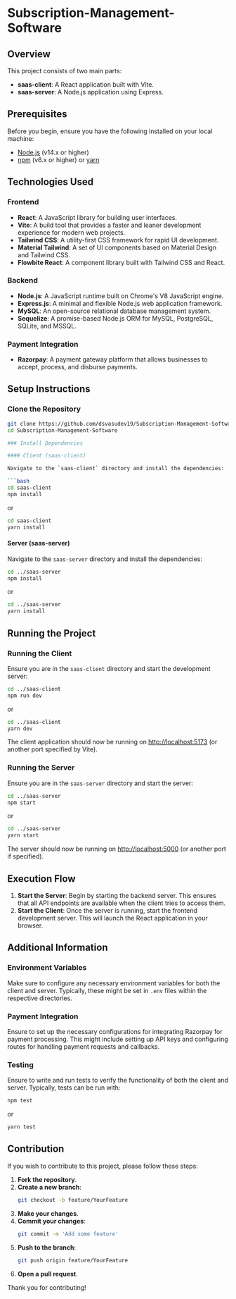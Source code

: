 # Subscription-Management-Software

## Overview

This project consists of two main parts:

- **saas-client**: A React application built with Vite.
- **saas-server**: A Node.js application using Express.

## Prerequisites

Before you begin, ensure you have the following installed on your local machine:

- [Node.js](https://nodejs.org/) (v14.x or higher)
- [npm](https://www.npmjs.com/) (v6.x or higher) or [yarn](https://yarnpkg.com/)

## Technologies Used

### Frontend

- **React**: A JavaScript library for building user interfaces.
- **Vite**: A build tool that provides a faster and leaner development experience for modern web projects.
- **Tailwind CSS**: A utility-first CSS framework for rapid UI development.
- **Material Tailwind**: A set of UI components based on Material Design and Tailwind CSS.
- **Flowbite React**: A component library built with Tailwind CSS and React.

### Backend

- **Node.js**: A JavaScript runtime built on Chrome's V8 JavaScript engine.
- **Express.js**: A minimal and flexible Node.js web application framework.
- **MySQL**: An open-source relational database management system.
- **Sequelize**: A promise-based Node.js ORM for MySQL, PostgreSQL, SQLite, and MSSQL.

### Payment Integration

- **Razorpay**: A payment gateway platform that allows businesses to accept, process, and disburse payments.

## Setup Instructions

### Clone the Repository

```bash
git clone https://github.com/dsvasudev19/Subscription-Management-Software.git
cd Subscription-Management-Software

### Install Dependencies

#### Client (saas-client)

Navigate to the `saas-client` directory and install the dependencies:

```bash
cd saas-client
npm install
```
or
```bash
cd saas-client
yarn install
```

#### Server (saas-server)

Navigate to the `saas-server` directory and install the dependencies:

```bash
cd ../saas-server
npm install
```
or
```bash
cd ../saas-server
yarn install
```

## Running the Project

### Running the Client

Ensure you are in the `saas-client` directory and start the development server:

```bash
cd ../saas-client
npm run dev
```
or
```bash
cd ../saas-client
yarn dev
```

The client application should now be running on [http://localhost:5173](http://localhost:5173) (or another port specified by Vite).

### Running the Server

Ensure you are in the `saas-server` directory and start the server:

```bash
cd ../saas-server
npm start
```
or
```bash
cd ../saas-server
yarn start
```

The server should now be running on [http://localhost:5000](http://localhost:5000) (or another port if specified).

## Execution Flow

1. **Start the Server**: Begin by starting the backend server. This ensures that all API endpoints are available when the client tries to access them.
2. **Start the Client**: Once the server is running, start the frontend development server. This will launch the React application in your browser.

## Additional Information

### Environment Variables

Make sure to configure any necessary environment variables for both the client and server. Typically, these might be set in `.env` files within the respective directories.

### Payment Integration

Ensure to set up the necessary configurations for integrating Razorpay for payment processing. This might include setting up API keys and configuring routes for handling payment requests and callbacks.

### Testing

Ensure to write and run tests to verify the functionality of both the client and server. Typically, tests can be run with:

```bash
npm test
```
or
```bash
yarn test
```

## Contribution

If you wish to contribute to this project, please follow these steps:

1. **Fork the repository**.
2. **Create a new branch**:
   ```bash
   git checkout -b feature/YourFeature
   ```
3. **Make your changes**.
4. **Commit your changes**:
   ```bash
   git commit -m 'Add some feature'
   ```
5. **Push to the branch**:
   ```bash
   git push origin feature/YourFeature
   ```
6. **Open a pull request**.

Thank you for contributing!
```
